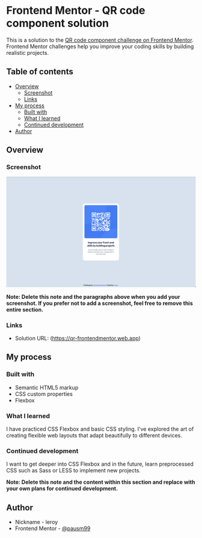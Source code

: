 # Frontend Mentor - QR code component solution

This is a solution to the [QR code component challenge on Frontend Mentor](https://www.frontendmentor.io/challenges/qr-code-component-iux_sIO_H). Frontend Mentor challenges help you improve your coding skills by building realistic projects. 

## Table of contents

- [Overview](#overview)
  - [Screenshot](#screenshot)
  - [Links](#links)
- [My process](#my-process)
  - [Built with](#built-with)
  - [What I learned](#what-i-learned)
  - [Continued development](#continued-development)
- [Author](#author)

## Overview

### Screenshot

![](images/Solution_Screenshot.png)

**Note: Delete this note and the paragraphs above when you add your screenshot. If you prefer not to add a screenshot, feel free to remove this entire section.**

### Links

- Solution URL: (https://qr-frontendmentor.web.app)

## My process

### Built with

- Semantic HTML5 markup
- CSS custom properties
- Flexbox

### What I learned

I have practiced CSS Flexbox and basic CSS styling. I've explored the art of creating flexible web layouts that adapt beautifully to different devices. 

### Continued development

I want to get deeper into CSS Flexbox and in the future, learn preprocessed CSS such as Sass or LESS to implement new projects.

**Note: Delete this note and the content within this section and replace with your own plans for continued development.**

## Author

- Nickname - leroy
- Frontend Mentor - [@pausm99](https://www.frontendmentor.io/profile/pausm99)